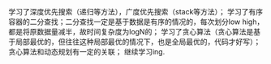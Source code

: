 学习了深度优先搜索（递归等方法），广度优先搜索（stack等方法）；
学习了有序容器的二分查找；二分查找一定是基于数据是有序的情况的，每次划分low high，都是将原数据量减半，故时间复杂度为logN的；
学习了贪心算法（贪心算法是基于局部最优的，但往往这种局部最优的情况下，也是全局最优的，代码才好写）；
贪心算法和动态规划有一定的关联； 继续学习ing.

